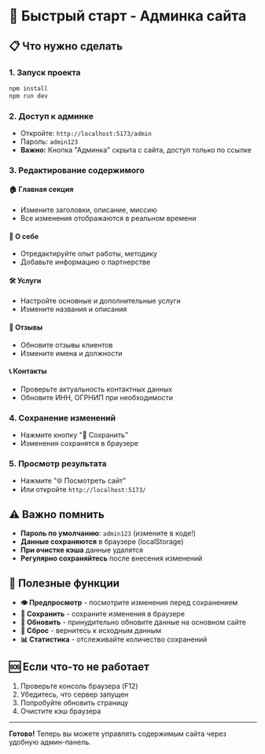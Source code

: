# 🚀 Быстрый старт - Админка сайта

## 📋 Что нужно сделать

### 1. Запуск проекта
```bash
npm install
npm run dev
```

### 2. Доступ к админке
- Откройте: `http://localhost:5173/admin`
- Пароль: `admin123`
- **Важно:** Кнопка "Админка" скрыта с сайта, доступ только по ссылке

### 3. Редактирование содержимого

#### 🏠 Главная секция
- Измените заголовки, описание, миссию
- Все изменения отображаются в реальном времени

#### 👤 О себе
- Отредактируйте опыт работы, методику
- Добавьте информацию о партнерстве

#### 🛠️ Услуги
- Настройте основные и дополнительные услуги
- Измените названия и описания

#### 💬 Отзывы
- Обновите отзывы клиентов
- Измените имена и должности

#### 📞 Контакты
- Проверьте актуальность контактных данных
- Обновите ИНН, ОГРНИП при необходимости

### 4. Сохранение изменений
- Нажмите кнопку "💾 Сохранить"
- Изменения сохранятся в браузере

### 5. Просмотр результата
- Нажмите "🌐 Посмотреть сайт"
- Или откройте `http://localhost:5173/`

## ⚠️ Важно помнить

- **Пароль по умолчанию**: `admin123` (измените в коде!)
- **Данные сохраняются** в браузере (localStorage)
- **При очистке кэша** данные удалятся
- **Регулярно сохраняйтесь** после внесения изменений

## 🔧 Полезные функции

- **👁️ Предпросмотр** - посмотрите изменения перед сохранением
- **💾 Сохранить** - сохраните изменения в браузере
- **🔄 Обновить** - принудительно обновите данные на основном сайте
- **🔄 Сброс** - вернитесь к исходным данным
- **📊 Статистика** - отслеживайте количество сохранений

## 🆘 Если что-то не работает

1. Проверьте консоль браузера (F12)
2. Убедитесь, что сервер запущен
3. Попробуйте обновить страницу
4. Очистите кэш браузера

---
**Готово!** Теперь вы можете управлять содержимым сайта через удобную админ-панель. 